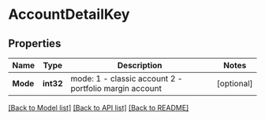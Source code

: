 # AccountDetailKey

## Properties

Name | Type | Description | Notes
------------ | ------------- | ------------- | -------------
**Mode** | **int32** | mode: 1 - classic account 2 - portfolio margin account | [optional] 

[[Back to Model list]](../README.md#documentation-for-models) [[Back to API list]](../README.md#documentation-for-api-endpoints) [[Back to README]](../README.md)


